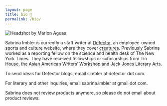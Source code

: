 ```yaml
---
layout: page
title: bio 🐛
permalink: /bio/
---
```


![Headshot by Marion Aguas](/assets/headshot-marion-aguas.jpg)

Sabrina Imbler is currently a staff writer at [Defector](https://defector.com/), an employee-owned sports and culture website, where they cover [creatures](https://defector.com/category/animals/creaturefector/). Previously Sabrina worked as a reporting fellow on the science and health desk of The New York Times. They have received fellowships or scholarships from Tin House, the Asian American Writers’ Workshop and Jack Jones Literary Arts. 

To send ideas for Defector blogs, email simbler at defector dot com.

For literary and other inquiries, email sabrina.imbler at gmail dot com.

Sabrina does not review products anymore, so please do not email about product reviews.
